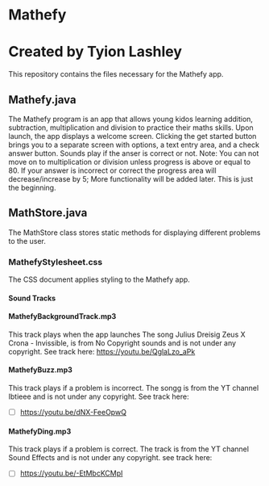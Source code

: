 # Mathefy 
# Created by Tyion Lashley
This repository contains the files necessary for the Mathefy app.

## Mathefy.java

The Mathefy program is an app that allows young kidos learning addition, subtraction, multiplication and division to
practice their maths skills.
Upon launch, the app displays a welcome screen.
Clicking the get started button brings you to a separate screen with options, a text entry area, and a check answer button.
Sounds play if the anser is correct or not.
Note: You can not move on to multiplication or division unless progress is above or equal to 80.
If your answer is incorrect or correct the progress area will decrease/increase by 5;
More functionality will be added later.
This is just the beginning.

## MathStore.java
The MathStore class stores static methods for displaying different problems to the user.


### MathefyStylesheet.css


The CSS document applies styling to the Mathefy app.

#### Sound Tracks


#### MathefyBackgroundTrack.mp3
This track plays when the app launches
The song Julius Dreisig Zeus X Crona - Invissible, is from No Copyright sounds and is not under any copyright.
See track here:
https://youtu.be/QglaLzo_aPk

#### MathefyBuzz.mp3
This track plays if a problem is incorrect.
The songg is from the YT channel Ibtieee and is not under any copyright.
See track here:
- [ ] https://youtu.be/dNX-FeeOpwQ

#### MathefyDing.mp3
This track plays if a problem is correct.
The track is from the YT channel Sound Effects and is not under any copyright.
see track here:
- [ ] https://youtu.be/-EtMbcKCMpI
